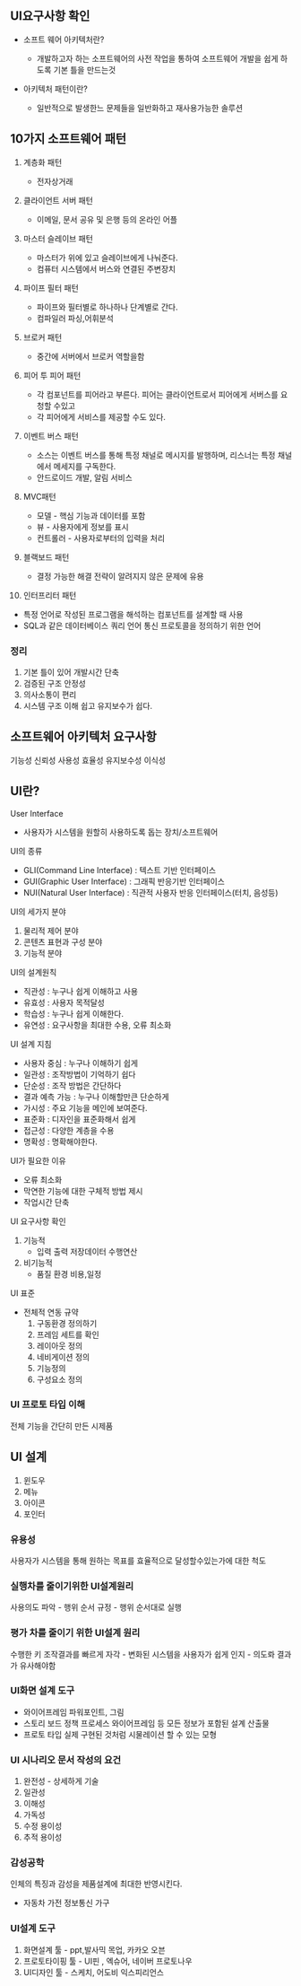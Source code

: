 ## UI요구사항 확인

- 소프트 웨어 아키텍처란?

  - 개발하고자 하는 소프트웨어의 사전 작업을 통하여 소프트웨어 개발을 쉽게 하도록 기본 틀을 만드는것

- 아키텍처 패턴이란?
  - 일반적으로 발생한느 문제들을 일반화하고 재사용가능한 솔루션

## 10가지 소프트웨어 패턴

1. 계층화 패턴

   - 전자상거래

2. 클라이언트 서버 패턴

   - 이메일, 문서 공유 및 은행 등의 온라인 어플

3. 마스터 슬레이브 패턴

   - 마스터가 위에 있고 슬레이브에게 나눠준다.
   - 컴퓨터 시스템에서 버스와 연결된 주변장치

4. 파이프 필터 패턴

   - 파이프와 필터별로 하나하나 단계별로 간다.
   - 컴파일러 파싱,어휘분석

5. 브로커 패턴

   - 중간에 서버에서 브로커 역할을함

6. 피어 투 피어 패턴

   - 각 컴포넌트를 피어라고 부른다. 피어는 클라이언트로서 피어에게 서버스를 요청할 수있고
   - 각 피어에게 서비스를 제공할 수도 있다.

7. 이벤트 버스 패턴

   - 소스는 이벤트 버스를 통해 특정 채널로 메시지를 발행하며, 리스너는 특정 채널에서 메세지를 구독한다.
   - 안드로이드 개발, 알림 서비스

8. MVC패턴

   - 모델 - 핵심 기능과 데이터를 포함
   - 뷰 - 사용자에게 정보를 표시
   - 컨트롤러 - 사용자로부터의 입력을 처리

9. 블랙보드 패턴

   - 결정 가능한 해결 전략이 알려지지 않은 문제에 유용

10. 인터프리터 패턴

- 특정 언어로 작성된 프로그램을 해석하는 컴포넌트를 설계할 때 사용
- SQL과 같은 데이터베이스 쿼리 언어 통신 프로토콜을 정의하기 위한 언어

### 정리

1.  기본 틀이 있어 개발시간 단축
2.  검증된 구조 안정성
3.  의사소통이 편리
4.  시스템 구조 이해 쉽고 유지보수가 쉽다.

## 소프트웨어 아키텍처 요구사항

기능성 신뢰성 사용성 효율성 유지보수성 이식성

## UI란?

User Interface

- 사용자가 시스템을 원할히 사용하도록 돕는 장치/소프트웨어

UI의 종류

- GLI(Command Line Interface) : 텍스트 기반 인터페이스
- GUI(Graphic User Interface) : 그래픽 반응기반 인터페이스
- NUI(Natural User Interface) : 직관적 사용자 반응 인터페이스(터치, 음성등)

UI의 세가지 분야

1. 물리적 제어 분야
2. 콘텐츠 표현과 구성 분야
3. 기능적 분야

UI의 설계원칙

- 직관성 : 누구나 쉽게 이해하고 사용
- 유효성 : 사용자 목적달성
- 학습성 : 누구나 쉽게 이해한다.
- 유연성 : 요구사항을 최대한 수용, 오류 최소화

UI 설계 지침

- 사용자 중심 : 누구나 이해하기 쉽게
- 일관성 : 조작방법이 기억하기 쉽다
- 단순성 : 조작 방법은 간단하다
- 결과 예측 가능 : 누구나 이해할만큰 단순하게
- 가시성 : 주요 기능을 메인에 보여준다.
- 표준화 : 디자인을 표준화해서 쉽게
- 접근성 : 다양한 계층을 수용
- 명확성 : 명확해야한다.

UI가 필요한 이유

- 오류 최소화
- 막연한 기능에 대한 구체적 방법 제시
- 작업시간 단축

UI 요구사항 확인

1. 기능적
   - 입력 출력 저장데이터 수행연산
2. 비기능적
   - 품질 환경 비용,일정

UI 표준

- 전체적 연동 규약
  1. 구동환경 정의하기
  2. 프레임 세트를 확인
  3. 레이아웃 정의
  4. 네비게이션 정의
  5. 기능정의
  6. 구성요소 정의

### UI 프로토 타입 이해

전체 기능을 간단히 만든 시제품

## UI 설계

1. 윈도우
2. 메뉴
3. 아이콘
4. 포인터

### 유용성

사용자가 시스템을 통해 원하는 목표를 효율적으로 달성할수있는가에 대한 척도

### 실행차를 줄이기위한 UI설계원리

사용의도 파악 - 행위 순서 규정 - 행위 순서대로 실행

### 평가 차를 줄이기 위한 UI설계 원리

수행한 키 조작결과를 빠르게 자각 - 변화된 시스템을 사용자가 쉽게 인지 - 의도롸 결과가 유사해야함

### UI화면 설계 도구

- 와이어프레임
  파워포인트, 그림
- 스토리 보드
  정책 프로세스 와이어프레임 등 모든 정보가 포함된 설계 산출물
- 프로토 타입
  실제 구현된 것처럼 시물레이션 할 수 있는 모형

### UI 시나리오 문서 작성의 요건

1. 완전성 - 상세하게 기술
2. 일관성
3. 이해성
4. 가독성
5. 수정 용이성
6. 추적 용이성

### 감성공학

인체의 특징과 감성을 제품설계에 최대한 반영시킨다.

- 자동차 가전 정보통신 가구

### UI설계 도구

1. 화면설계 툴 - ppt,발사믹 목업, 카카오 오븐
2. 프로토타이핑 툴 - UI핀 , 엑슈어, 네이버 프로토나우
3. UI디자인 툴 - 스케치, 어도비 익스피리언스
